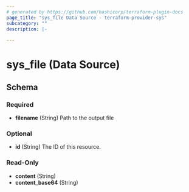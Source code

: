 ```yaml
---
# generated by https://github.com/hashicorp/terraform-plugin-docs
page_title: "sys_file Data Source - terraform-provider-sys"
subcategory: ""
description: |-
  
---
```


# sys_file (Data Source)





<!-- schema generated by tfplugindocs -->
## Schema

### Required

- **filename** (String) Path to the output file

### Optional

- **id** (String) The ID of this resource.

### Read-Only

- **content** (String)
- **content_base64** (String)


